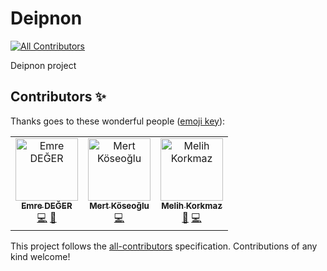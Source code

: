 # Deipnon
[![All Contributors](https://img.shields.io/badge/all_contributors-3-orange.svg?style=flat-square)](#contributors)

Deipnon project

## Contributors ✨

Thanks goes to these wonderful people ([emoji key](https://allcontributors.org/docs/en/emoji-key)):

<!-- ALL-CONTRIBUTORS-LIST:START - Do not remove or modify this section -->
<!-- prettier-ignore -->
<table>
  <tr>
    <td align="center"><a href="https://github.com/lexor"><img src="https://avatars1.githubusercontent.com/u/6876048?v=4" width="100px;" alt="Emre DEĞER"/><br /><sub><b>Emre DEĞER</b></sub></a><br /><a href="https://github.com/melihkorkmaz/deipnon/commits?author=lexor" title="Code">💻</a> <a href="#review-lexor" title="Reviewed Pull Requests">👀</a></td>
    <td align="center"><a href="http://mkoseoglu.com"><img src="https://avatars0.githubusercontent.com/u/6067714?v=4" width="100px;" alt="Mert Köseoğlu"/><br /><sub><b>Mert Köseoğlu</b></sub></a><br /><a href="https://github.com/melihkorkmaz/deipnon/commits?author=mksglu" title="Code">💻</a></td>
    <td align="center"><a href="https://www.findhotel.net/"><img src="https://avatars2.githubusercontent.com/u/15940533?v=4" width="100px;" alt="Melih Korkmaz"/><br /><sub><b>Melih Korkmaz</b></sub></a><br /><a href="#review-melihkorkmaz" title="Reviewed Pull Requests">👀</a> <a href="https://github.com/melihkorkmaz/deipnon/commits?author=melihkorkmaz" title="Code">💻</a></td>
  </tr>
</table>

<!-- ALL-CONTRIBUTORS-LIST:END -->

This project follows the [all-contributors](https://github.com/all-contributors/all-contributors) specification. Contributions of any kind welcome!

